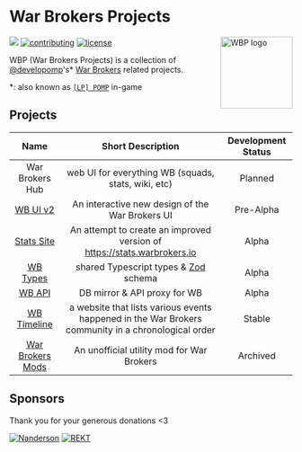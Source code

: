 # War Brokers Projects

<img
  align="right"
  width="128"
  height="128"
  alt="WBP logo"
  src="https://raw.githubusercontent.com/War-Brokers/War-Brokers/master/imgs/WBP.avif"
/>

[![](https://dcbadge.limes.pink/api/server/synPSeuNFK)](https://discord.gg/synPSeuNFK)
[![contributing](https://img.shields.io/badge/contributing-yellow?style=for-the-badge)](https://github.com/War-Brokers/War-Brokers/blob/master/CONTRIBUTING.md)
[![license](https://img.shields.io/github/license/War-Brokers/War-Brokers?style=for-the-badge&color=yellow)](./LICENSE)

WBP (War Brokers Projects) is a collection of [@developomp][developomp]'s\*
[War Brokers](https://warbrokers.io) related projects.

\*: also known as [`[LP] POMP`][lp-pomp] in-game

## Projects

|           Name            |                                         Short Description                                          | Development Status |
| :-----------------------: | :------------------------------------------------------------------------------------------------: | :----------------: |
|      War Brokers Hub      |                        web UI for everything WB (squads, stats, wiki, etc)                         |      Planned       |
|    [WB UI v2][wbuiv2]     |                          An interactive new design of the War Brokers UI                           |     Pre-Alpha      |
| [Stats Site][stats-site]  |              An attempt to create an improved version of https://stats.warbrokers.io               |       Alpha        |
|   [WB Types][wb-types]    |                            shared Typescript types & [Zod][zod] schema                             |       Alpha        |
|      [WB API][wbapi]      |                                    DB mirror & API proxy for WB                                    |       Alpha        |
| [WB Timeline][wbtimeline] | a website that lists various events happened in the War Brokers community in a chronological order |       Stable       |
|  [War Brokers Mods][wbm]  |                             An unofficial utility mod for War Brokers                              |      Archived      |

[developomp]: https://github.com/developomp
[lp-pomp]: https://stats.wbpjs.com/players/5d2ead35d142affb05757778
[wbuiv2]: https://github.com/War-Brokers/wbuiv2
[stats-site]: https://github.com/War-Brokers/War-Brokers/tree/master/apps/stats-site
[wb-types]: https://github.com/War-Brokers/War-Brokers/tree/master/libs/wb-types
[zod]: https://github.com/colinhacks/zod
[wbapi]: https://github.com/War-Brokers/War-Brokers/tree/master/apps/wbapi
[wbtimeline]: https://github.com/War-Brokers/War-Brokers/tree/master/apps/wbtimeline
[wbm]: https://github.com/War-Brokers-Mods

## Sponsors

Thank you for your generous donations <3

[![Nanderson](https://images.weserv.nl/?url=avatars.githubusercontent.com/u/89991191?h=48&w=48&fit=cover&mask=circle&maxage=2d)](https://github.com/Nanderson17)
[![REKT](https://images.weserv.nl/?url=avatars.githubusercontent.com/u/90931360?h=48&w=48&fit=cover&mask=circle&maxage=2d)](https://github.com/REKTgg)
